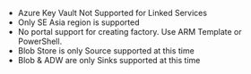 * Azure Key Vault Not Supported for Linked Services
* Only SE Asia region is supported
* No portal support for creating factory. Use ARM Template or PowerShell.
* Blob Store is only Source supported at this time
* Blob & ADW are only Sinks supported at this time
